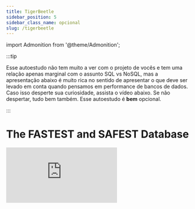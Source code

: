 ```yaml
---
title: TigerBeetle
sidebar_position: 5
sidebar_class_name: opcional
slug: /tigerbeetle
---
```


import Admonition from '@theme/Admonition';

:::tip

Esse autoestudo não tem muito a ver com o projeto de vocês e tem uma relação
apenas marginal com o assunto SQL vs NoSQL, mas a apresentação abaixo é muito
rica no sentido de apresentar o que deve ser levado em conta quando pensamos em
performance de bancos de dados. Caso isso desperte sua curiosidade, assista o
vídeo abaixo. Se não despertar, tudo bem também. Esse autoestudo é **bem**
opcional.

:::

# The FASTEST and SAFEST Database

<Admonition 
    type="info" 
    title="Autoestudo">

<div style={{ textAlign: 'center' }}>
    <iframe 
        style={{
            display: 'block',
            margin: 'auto',
            width: '100%',
            height: '50vh',
        }}
        src="https://www.youtube.com/embed/sC1B3d9C_sI" 
        frameborder="0" 
        allowFullScreen>
    </iframe>
</div>

</Admonition>


